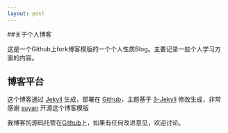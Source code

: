 ```yaml
---
layout: post
---
```


##关于个人博客

这是一个Github上fork博客模版的一个个人性质Blog。主要记录一些个人学习方面的内容。

## 博客平台

这个博客通过 [Jekyll](http://jekyllrb.com/) 生成，部署在 [Github](https://pages.github.com)，主题基于 [3-Jekyll](https://github.com/P233/3-Jekyll) 修改生成，非常感谢 [suyan](https://github.com/suyan) 开源这个博客模版

我博客的源码托管在[Github](https://github.com/XhosaS/XhosaS.github.io)上，如果有任何改进意见，欢迎讨论。
